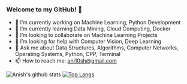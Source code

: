 ### Welcome to my GitHub! 💙

<!--
**anishmo99/anishmo99** is a ✨ _special_ ✨ repository because its `README.md` (this file) appears on your GitHub profile.

<!--Here are some ideas to get you started:-->

- 🔭 I’m currently working on Machine Learning, Python Development
- 🌱 I’m currently learning Data Mining, Cloud Computing, Docker
- 👯 I’m looking to collaborate on Machine Learning Projects
- 🤔 I’m looking for help with Computer Vision, Deep Learning
- 💬 Ask me about Data Structures, Algorithms, Computer Networks, Operating Systems, Python, CPP, Terminal
- 📫 How to reach me: ani10sh@gmail.com
<!-- - 😄 Pronouns: ...
- ⚡ Fun fact: ...
-->
![Anish's github stats](https://github-readme-stats.vercel.app/api?username=anishmo99&show_icons=true&hide=contribs,prs)
[![Top Langs](https://github-readme-stats.vercel.app/api/top-langs/?username=anishmo99&layout=compact)](https://github.com/anishmo99/github-readme-stats)
